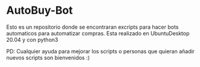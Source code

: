 # AutoBuy-Bot
Esto es un repositorio donde se encontraran excripts para hacer bots automaticos para automatizar compras.
Esta realizado en UbuntuDesktop 20.04 y con python3


PD:
Cualquier ayuda para mejorar los scripts o personas que quieran añadir nuevos scripts son bienvenidos :)

